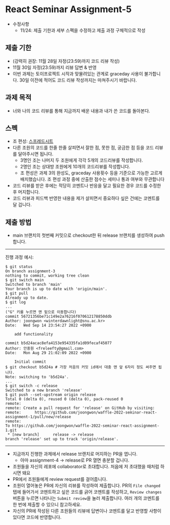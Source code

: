 # React Seminar Assignment-5

* 수정사항
  * 11/24: 제출 기한과 세부 스펙을 수정하고 제출 과정 구체적으로 작성

## 제출 기한

* (강력히 권장: 11월 28일 자정(23:59)까지 코드 리뷰 작성)
* 11월 30일 자정(23:59)까지 리뷰 답변 & 반영
* 이번 과제는 토이프로젝트 시작과 맞물려있는 관계로 graceday 사용이 불가합니다. 30일 이전에 적어도 코드 리뷰 작성까지는 마쳐주시기 바랍니다.

## 과제 목적

* 너와 나의 코드 리뷰를 통해 지금까지 배운 내용과 내가 쓴 코드를 돌아본다.

## 스펙

* 조 편성: [스프레드시트](https://docs.google.com/spreadsheets/d/e/2PACX-1vTzowkYlsyyO74zo9b80IUh97bD9G-A55VwOcMP8yriKz59ThSaEsFNwJWWBWVbdf9uQMNViPQTT53D/pubhtml?gid=860048592&single=true)
* 다른 조원의 코드를 한줄 한줄 살피면서 잘한 점, 못한 점, 궁금한 점 등을 코드 리뷰를 달아주시면 됩니다.
  * 3명인 조는 나머지 두 조원에게 각각 5개의 코드리뷰를 작성합니다.
  * 2명인 조는 상대방 조원에게 10개의 코드리뷰를 작성합니다.
  * 조 편성은 과제 3의 완성도, graceday 사용횟수 등을 기준으로 가능한 고르게 배치했습니다. 조 편성 과정 중에 산출한 점수는 세미나 통과 여부와 무관합니다
* 코드 리뷰를 받은 후에는 적당히 코멘트나 반응을 달고 필요한 경우 코드를 수정한 후 머지합니다.
* 코드 리뷰과 피드백 반영한 내용을 제가 살피면서 중요하다 싶은 건에는 코멘트를 달 겁니다.

## 제출 방법

* main 브랜치의 첫번째 커밋으로 checkout한 뒤 release 브랜치를 생성하여 push합니다.
---
진행 과정 예시:
```
$ git status
On branch assignment-3
nothing to commit, working tree clean
$ git switch main
Switched to branch 'main'
Your branch is up to date with 'origin/main'.
$ git pull
Already up to date.
$ git log
...
("G" 키를 누르면 맨 밑으로 이동합니다)
commit 56721356be71c149e2a76216f070612178850ddb
Author: joongwon <winterdawnlight@snu.ac.kr>
Date:   Wed Sep 14 23:54:27 2022 +0900

    add functionality

commit b5d24acac8efa4153e954335fa1d09fecaf45077
Author: 안중원 <freleefty@gmail.com>
Date:   Mon Aug 29 21:02:09 2022 +0900

    Initial commit
$ git checkout b5d24a # 가장 처음의 커밋 id에서 대충 맨 앞 6자리 정도 써주면 됩니다.
Note: switching to 'b5d24a'.
...
$ git switch -c release
Switched to a new branch 'release'
$ git push --set-upstream origin release
Total 0 (delta 0), reused 0 (delta 0), pack-reused 0
remote:
remote: Create a pull request for 'release' on GitHub by visiting:
remote:      https://github.com/joongwon/waffle-2022-seminar-react-assignment-1/pull/new/release
remote:
To https://github.com/joongwon/waffle-2022-seminar-react-assignment-1.git
 * [new branch]      release -> release
branch 'release' set up to track 'origin/release'.
```
---
* 지금까지 진행한 과제에서 release 브랜치로 머지하는 PR을 엽니다.
  * 아마 assignment-4 -> release로 PR 열면 충분할 겁니다.
* 조원들을 자신의 레포에 collaborator로 초대합니다. 처음에 저 초대했을 때처럼 하시면 돼요
* PR에서 조원들에게 review request를 걸어줍니다.
* 조원이 열어놓은 PR에 자신의 리뷰를 작성하여 제출합니다. PR의 `File changed` 탭에 들어가서 코멘트하고 싶은 코드를 긁어 코멘트를 작성하고, `Review changes` 버튼을 누르면 나타나는 `Submit review`을 눌러 제출합니다. 여러 개의 코멘트를 한 번에 제출할 수 있으니 참고하세요.
* 자신의 PR에 작성된 다른 조원들의 리뷰에 답변이나 코멘트를 달고 반영할 사항이 있다면 코드에 반영합니다.